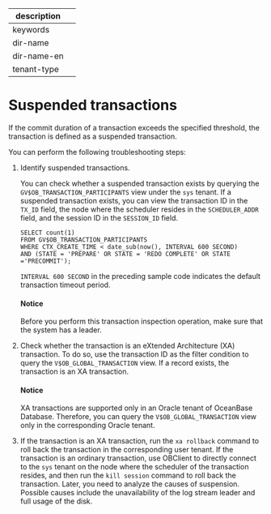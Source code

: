 |description||
|---|---|
|keywords||
|dir-name||
|dir-name-en||
|tenant-type||

# Suspended transactions

If the commit duration of a transaction exceeds the specified threshold, the transaction is defined as a suspended transaction.

You can perform the following troubleshooting steps:

1. Identify suspended transactions.

   You can check whether a suspended transaction exists by querying the `GV$OB_TRANSACTION_PARTICIPANTS` view under the `sys` tenant. If a suspended transaction exists, you can view the transaction ID in the `TX_ID` field, the node where the scheduler resides in the `SCHEDULER_ADDR` field, and the session ID in the `SESSION_ID` field.

   ```
   SELECT count(1)
   FROM GV$OB_TRANSACTION_PARTICIPANTS
   WHERE CTX_CREATE_TIME < date_sub(now(), INTERVAL 600 SECOND)
   AND (STATE = 'PREPARE' OR STATE = 'REDO COMPLETE' OR STATE ='PRECOMMIT');
   ```

   `INTERVAL 600 SECOND` in the preceding sample code indicates the default transaction timeout period.

    <main id="notice" type='notice'>
    <h4>Notice</h4>
    <p>Before you perform this transaction inspection operation, make sure that the system has a leader. </p>
    </main>

2. Check whether the transaction is an eXtended Architecture (XA) transaction. To do so, use the transaction ID as the filter condition to query the `V$OB_GLOBAL_TRANSACTION` view. If a record exists, the transaction is an XA transaction.

    <main id="notice" type='notice'>
    <h4>Notice</h4>
    <p>XA transactions are supported only in an Oracle tenant of OceanBase Database. Therefore, you can query the <code>V$OB_GLOBAL_TRANSACTION</code> view only in the corresponding Oracle tenant. </p>
    </main>

3. If the transaction is an XA transaction, run the `xa rollback` command to roll back the transaction in the corresponding user tenant. If the transaction is an ordinary transaction, use OBClient to directly connect to the `sys` tenant on the node where the scheduler of the transaction resides, and then run the `kill session` command to roll back the transaction. Later, you need to analyze the causes of suspension. Possible causes include the unavailability of the log stream leader and full usage of the disk.

